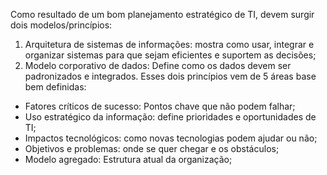 Como resultado de um bom planejamento estratégico de TI, devem surgir dois modelos/princípios:
1. Arquitetura de sistemas de informações: mostra como usar, integrar e organizar sistemas para que sejam eficientes e suportem as decisões;
2. Modelo corporativo de dados: Define como os dados devem ser padronizados e integrados.
Esses dois princípios vem de 5 áreas base bem definidas:
- Fatores críticos de sucesso: Pontos chave que não podem falhar;
- Uso estratégico da informação: define prioridades e oportunidades de TI;
- Impactos tecnológicos: como novas tecnologias podem ajudar ou não;
- Objetivos e problemas: onde se quer chegar e os obstáculos;
- Modelo agregado: Estrutura atual da organização;